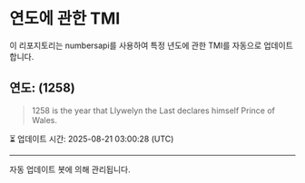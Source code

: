 
# 연도에 관한 TMI

이 리포지토리는 numbersapi를 사용하여 특정 년도에 관한 TMI를 자동으로 업데이트합니다.

## 연도: (1258)
> 1258 is the year that Llywelyn the Last declares himself Prince of Wales.

⏳ 업데이트 시간: 2025-08-21 03:00:28 (UTC)

---
자동 업데이트 봇에 의해 관리됩니다.
